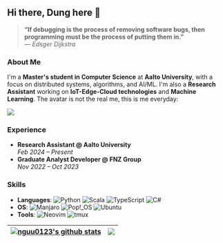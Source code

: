 ## Hi there, Dung here 👋  
> **“If debugging is the process of removing software bugs, then programming must be the process of putting them in.”**  
> — *Edsger Dijkstra*

### About Me  
I'm a **Master's student in Computer Science** at **Aalto University**, with a focus on distributed systems, algorithms, and AI/ML. I'm also a **Research Assistant** working on **IoT-Edge-Cloud technologies** and **Machine Learning**. The avatar is not the real me, this is me everyday:

![](https://user-images.githubusercontent.com/74038190/216655813-c9147cb2-cfee-4955-b591-52cac08f1f60.gif)

### Experience  
- **Research Assistant @ Aalto University**  
  *Feb 2024 – Present*  
- **Graduate Analyst Developer @ FNZ Group**  
  *Nov 2022 – Oct 2023*
  
### Skills  
- **Languages**: ![Python](https://img.shields.io/badge/python-3670A0?style=for-the-badge&logo=python&logoColor=ffdd54) ![Scala](https://img.shields.io/badge/scala-%23DC322F.svg?style=for-the-badge&logo=scala&logoColor=white) ![TypeScript](https://img.shields.io/badge/typescript-%23007ACC.svg?style=for-the-badge&logo=typescript&logoColor=white) ![C#](https://img.shields.io/badge/c%23-%23239120.svg?style=for-the-badge&logo=csharp&logoColor=white)
- **OS**: ![Manjaro](https://img.shields.io/badge/Manjaro-35BF5C?style=for-the-badge&logo=Manjaro&logoColor=white) ![Pop!\_OS](https://img.shields.io/badge/Pop!_OS-48B9C7?style=for-the-badge&logo=Pop!_OS&logoColor=white) ![Ubuntu](https://img.shields.io/badge/Ubuntu-E95420?style=for-the-badge&logo=ubuntu&logoColor=white)
- **Tools**: ![Neovim](https://img.shields.io/badge/NeoVim-%2357A143.svg?&style=for-the-badge&logo=neovim&logoColor=white) ![tmux](https://img.shields.io/badge/tmux-1BB91F?style=for-the-badge&logo=tmux&logoColor=white)

| <a href="https://github.com/anuraghazra/github-readme-stats"><img align="center" src="https://github-readme-stats.vercel.app/api?username=nguu0123&show_icons=true&include_all_commits=true&theme=buefy&hide_border=true" alt="nguu0123's github stats" /></a> | <a href="https://github.com/anuraghazra/github-readme-stats"><img align="center" src="https://github-readme-stats.vercel.app/api/top-langs/?username=nguu0123&layout=compact&theme=buefy&hide_border=true" /></a> |  
| ------------- | ------------- |
